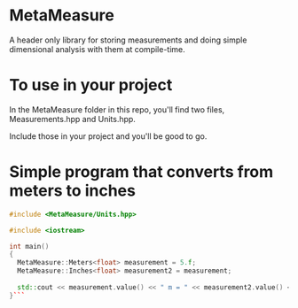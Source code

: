 # MetaMeasure
A header only library for storing measurements and doing simple dimensional analysis with them at compile-time.

# To use in your project
In the MetaMeasure folder in this repo, you'll find two files, Measurements.hpp and Units.hpp.

Include those in your project and you'll be good to go.

# Simple program that converts from meters to inches
```cpp
#include <MetaMeasure/Units.hpp>

#include <iostream>

int main()
{
  MetaMeasure::Meters<float> measurement = 5.f;
  MetaMeasure::Inches<float> measurement2 = measurement;
  
  std::cout << measurement.value() << " m = " << measurement2.value() << " in\n";
}```
